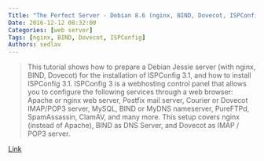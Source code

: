 ```yaml
---
Title: "The Perfect Server - Debian 8.6 (nginx, BIND, Dovecot, ISPConfig 3.1)"
Date: 2016-12-12 08:32:00
Categories: [web server]
Tags: [nginx, BIND, Dovecot, ISPConfig]
Authors: sedlav
---
```


> This tutorial shows how to prepare a Debian Jessie server (with nginx, BIND, Dovecot) for the installation of ISPConfig 3.1, and how to install ISPConfig 3.1. ISPConfig 3 is a webhosting control panel that allows you to configure the following services through a web browser: Apache or nginx web server, Postfix mail server, Courier or Dovecot IMAP/POP3 server, MySQL, BIND or MyDNS nameserver, PureFTPd, SpamAssassin, ClamAV, and many more. This setup covers nginx (instead of Apache), BIND as DNS Server, and Dovecot as IMAP / POP3 server.

[Link](https://www.howtoforge.com/tutorial/perfect-server-debian-jessie-nginx-bind-dovecot-ispconfig-3.1/)

